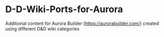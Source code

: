 # D-D-Wiki-Ports-for-Aurora
Additional content for Aurora Builder (https://aurorabuilder.com/) created using different D&amp;D wiki categories
